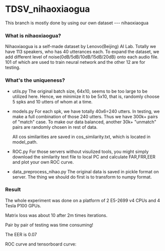 # TDSV_nihaoxiaogua
This branch is mostly done by using our own dataset --- nihaoxiaogua

### What is nihaoxiaogua?
Nihaoxiaogua is a self-made dataset by Lenovo(Beijing) AI Lab. Totally we have 113 speakers, who has 40 utterances each. To expand the dataset, we add different level of noise(0dB/5dB/10dB/15dB/20dB) onto each audio file. 101 of which are used to train neural network and the other 12 are for testing.

### What's the uniqueness?
- utils.py
  The original batch size, 64x10, seems to be too large to be utilized here. Hence, we minimize it to be 5x10, that is, randomly choose 5 spks and 10 utters of whom at a time. 

- models.py
  For each spk, we have totally 40x6=240 utters. In testing, we make a full combination of those 240 utters. Thus we have 300k+ pairs of "match" case. To make our data balanced, another 30k+ "unmatch" pairs are randomly chosen in rest of data. 
  
  All cos similarities are saved in cos_similarity.txt, which is located in model_path.

- ROC.py
  For those servers without visulized tools, you might simply download the similarity text file to local PC and calculate FAR,FRR,EER and plot your own ROC curve.
  
- data_preprocess_nihao.py
  The original data is saved in pickle format on server. The thing we should do first is to transform to numpy format.
  
### Result
The whole experiment was done on a platform of 2 E5-2699 v4 CPUs and 4 Tesla P100 GPUs.

Matrix loss was about 10 after 2m times iterations.

Pair by pair of testing was time consuming!

The EER is 0.07

ROC curve and tensorboard curve:
  

